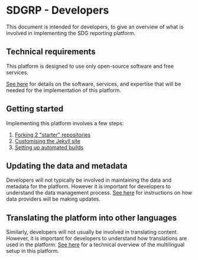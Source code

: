 # SDGRP - Developers

This document is intended for developers, to give an overview of what is involved in implementing the SDG reporting platform.

## Technical requirements

This platform is designed to use only open-source software and free services.

[See here](requirements.md) for details on the software, services, and expertise that will be needed for the implementation of this platform.

## Getting started

Implementing this platform involves a few steps:

1. [Forking 2 "starter" repositories](forking.md)
1. [Customising the Jekyll site](customisation.md)
1. [Setting up automated builds](deployment.md)

## Updating the data and metadata

Developers will not typically be involved in maintaining the data and metadata for the platform. However it is important for developers to understand the data management process. [See here](../data-providers/making-updates.md) for instructions on how data providers will be making updates.

## Translating the platform into other languages

Similarly, developers will not usually be involved in translating content. However, it is important for developers to understand how translations are used in the platform. [See here](translation.md) for a technical overview of the multilingual setup in this platform.
